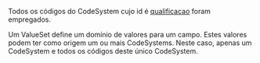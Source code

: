 Todos os códigos do CodeSystem cujo id é
[qualificacao](CodeSystem-qualificacao.html) foram
empregados.

Um ValueSet define um domínio de valores para um campo.
Estes valores podem ter como origem um ou mais CodeSystems.
Neste caso, apenas um CodeSystem e todos os códigos deste
único CodeSystem.
